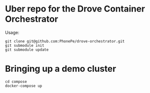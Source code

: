 # Uber repo for the Drove Container Orchestrator

Usage:

```shell
git clone git@github.com:PhonePe/drove-orchestrator.git
git submodule init
git submodule update
```

# Bringing up a demo cluster
```shell
cd compose
docker-compose up
```

